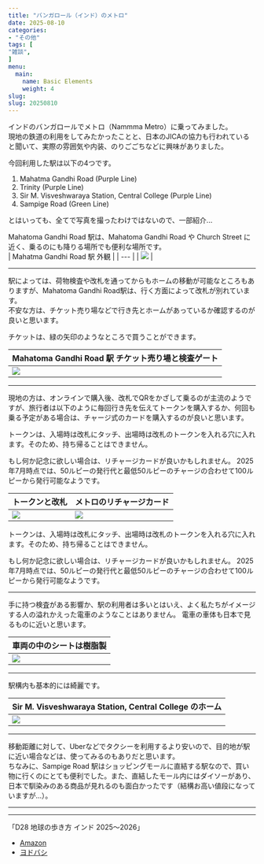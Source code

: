 ```yaml
---
title: "バンガロール（インド）のメトロ"
date: 2025-08-10
categories:
- "その他"
tags: [
"雑談", 
]
menu:
  main:
    name: Basic Elements
    weight: 4
slug: 
slug: 20250810
---
```


インドのバンガロールでメトロ（Nammma Metro）に乗ってみました。  
現地の鉄道の利用をしてみたかったことと、日本のJICAの協力も行われていると聞いて、実際の雰囲気や内装、のりごごちなどに興味がありました。

今回利用した駅は以下の4つです。
1. Mahatma Gandhi Road (Purple Line)
2. Trinity (Purple Line)
3. Sir M. Visveshwaraya Station, Central College (Purple Line)
4. Sampige Road (Green Line)

とはいっても、全てで写真を撮ったわけではないので、一部紹介...   

Mahatoma Gandhi Road 駅は、Mahatoma Gandhi Road や Church Street に近く、乗るのにも降りる場所でも便利な場所です。  
| Mahatma Gandhi Road 駅 外観 |
| --- | 
| ![](https://lh3.googleusercontent.com/pw/AP1GczMvY6K8eJamuDYl3IR6ILzmW8JL4fqLLLCm90RSq_owrFqtqGyjKlxm0JRxwhGjDubJZE8gj-oTBQCLk2UvtQzpaQ9-F8J3VvGMkkpFg4Xy4jTthIkcGgodUFDSm3Uc9lLcGl5ob63N4_Cqsj_lUEPl=w1094-h820-s-no-gm?authuser=0) |

---

駅によっては、荷物検査や改札を通ってからもホームの移動が可能なところもありますが、Mahatoma Gandhi Road駅は、行く方面によって改札が別れています。  
不安な方は、チケット売り場などで行き先とホームがあっているか確認するのが良いと思います。  

チケットは、緑の矢印のようなところで買うことができます。  

| Mahatoma Gandhi Road 駅 チケット売り場と検査ゲート | 
| --- |
| ![](https://lh3.googleusercontent.com/pw/AP1GczNcvdd-QOQ4lv5y3HGDxZrjVQKpQ7vpCKihYK8Nc1324Q_DtYa82r96y_MwfRGmDIC4XUOy-Z9wct6iC5KoissCQhdN9MY98rMXgvCozTbRuzZiVwzfMrdiv0mFcUbEo1fvVK8b6bwph1UACNCD13ZK=w1008-h756-s-no-gm?authuser=0) |

---

現地の方は、オンラインで購入後、改札でQRをかざして乗るのが主流のようですが、旅行者は以下のように毎回行き先を伝えてトークンを購入するか、何回も乗る予定がある場合は、チャージ式のカードを購入するのが良いと思います。

トークンは、入場時は改札にタッチ、出場時は改札のトークンを入れる穴に入れます。そのため、持ち帰ることはできません。

もし何か記念に欲しい場合は、リチャージカードが良いかもしれません。
2025年7月時点では、50ルピーの発行代と最低50ルピーのチャージの合わせて100ルピーから発行可能なようです。  

| トークンと改札 | メトロのリチャージカード | 
| --- | --- |
| ![](https://lh3.googleusercontent.com/pw/AP1GczP1wCzHAXkO1-XuwkwvshOQYONP1vsqqlPJdS7DHHB-vCc4jh8aJsaqyc3KoGveHsKpDNI5Bg3KphdR4XF4imtj_ODy4bOGtNXBDprPC6QoqyIWIvT44nqzhC6kzhGTCgjCMLLN0bHpTJld3Ia6Z7CU=w1094-h821-s-no-gm?authuser=0)   | ![](https://lh3.googleusercontent.com/pw/AP1GczNU2XAcMpHlWHhoXbGRTe_xznDDsUNI9ZZeoOWokH-9pAoxLhuX3tMe_08uAPU8CVFXXTu3ZVFwdIn2d0PsCSU2euhthRgaDGjTQk9gwH7esOk1VfVsAgCTMphWKzeabppA5EsIYT9kKhg2BRv8Wk9C=w1094-h707-s-no-gm?authuser=0) |

トークンは、入場時は改札にタッチ、出場時は改札のトークンを入れる穴に入れます。そのため、持ち帰ることはできません。

もし何か記念に欲しい場合は、リチャージカードが良いかもしれません。
2025年7月時点では、50ルピーの発行代と最低50ルピーのチャージの合わせて100ルピーから発行可能なようです。  

---

手に持つ検査がある影響か、駅の利用者は多いとはいえ、よく私たちがイメージする人の溢れかえった電車のようなことはありません。 
電車の車体も日本で見るものに近いと思います。  

| 車両の中のシートは樹脂製 | 
| --- | 
| ![](https://lh3.googleusercontent.com/pw/AP1GczOtP5ixpX2m60DUo0OdD_YaJX1h-1wiMtHIfXczRSdsJvSSvJgcr4O5ClrJ8CRhYoCjNfBLreXRmfb_QfHIauNRoT2JxTWmNX4O-uKZ1KdttZxbByHwnGf9EaYigYY3awY4yztC2YH7ToDwSwgW98v8=w663-h884-s-no-gm?authuser=0) |

---

駅構内も基本的には綺麗です。  

| Sir M. Visveshwaraya Station, Central College のホーム |
| --- |
| ![](https://lh3.googleusercontent.com/pw/AP1GczPt89TX70JOpR0sd2OnOBiYdTViowdcCSn-bZuHLNkupdOGhtkcu2d1Ylxa81-LWV30d5JUeZwbmzdPb9b-1b03v9gkWaQUw00sslHMvdTLEXuuaT2egtvDa51c_KbzusdWAf6wVABold9x85yxpdY9=w1094-h821-s-no-gm?authuser=0) | 

---

移動距離に対して、Uberなどでタクシーを利用するより安いので、目的地が駅に近い場合などは、使ってみるのもありだと思います。  
ちなみに、Sampige Road 駅はショッピングモールに直結する駅なので、買い物に行くのにとても便利でした。また、直結したモール内にはダイソーがあり、日本で馴染みのある商品が見れるのも面白かったです（結構お高い値段になっていますが...）。

---
---
「D28 地球の歩き方 インド 2025～2026」
- [Amazon](https://amzn.to/3UY2Sza)
- [ヨドバシ](https://www.yodobashi.com/product/100000086602726533/)
